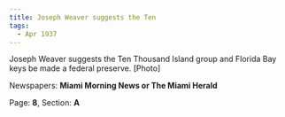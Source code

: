 ```yaml
---  
title: Joseph Weaver suggests the Ten  
tags:  
  - Apr 1937  
---  
```

  
Joseph Weaver suggests the Ten Thousand Island group and Florida Bay keys be made a federal preserve. [Photo]  
  
Newspapers: **Miami Morning News or The Miami Herald**  
  
Page: **8**, Section: **A** 
